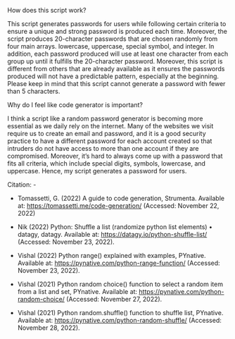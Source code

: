 How does this script work?

This script generates passwords for users while following certain criteria to ensure a unique and strong password is produced each time. Moreover, the script produces 20-character passwords that are chosen randomly from four main arrays. lowercase, uppercase, special symbol, and integer. In addition, each password produced will use at least one character from each group up until it fulfills the 20-character password. Moreover, this script is different from others that are already available as it ensures the passwords produced will not have a predictable pattern, especially at the beginning. Please keep in mind that this script cannot generate a password with fewer than 5 characters. 


Why do I feel like code generator is important?

I think a script like a random password generator is becoming more essential as we daily rely on the internet. Many of the websites we visit require us to create an email and password, and it is a good security practice to have a different password for each account created so that intruders do not have access to more than one account if they are compromised. Moreover, it’s hard to always come up with a password that fits all criteria, which include special digits, symbols, lowercase, and uppercase. Hence, my script generates a password for users.


Citation: - 

* Tomassetti, G. (2022) A guide to code generation, Strumenta. Available at: https://tomassetti.me/code-generation/ (Accessed: November 22, 2022)

* Nik (2022) Python: Shuffle a list (randomize python list elements) • datagy, datagy. Available at: https://datagy.io/python-shuffle-list/ (Accessed: November 23, 2022). 

* Vishal (2022) Python range() explained with examples, PYnative. Available at: https://pynative.com/python-range-function/ (Accessed: November 23, 2022).

* Vishal (2021) Python random choice() function to select a random item from a list and set, PYnative. Available at: https://pynative.com/python-random-choice/ (Accessed: November 27, 2022). 

* Vishal (2021) Python random.shuffle() function to shuffle list, PYnative. Available at: https://pynative.com/python-random-shuffle/ (Accessed: November 28, 2022).


